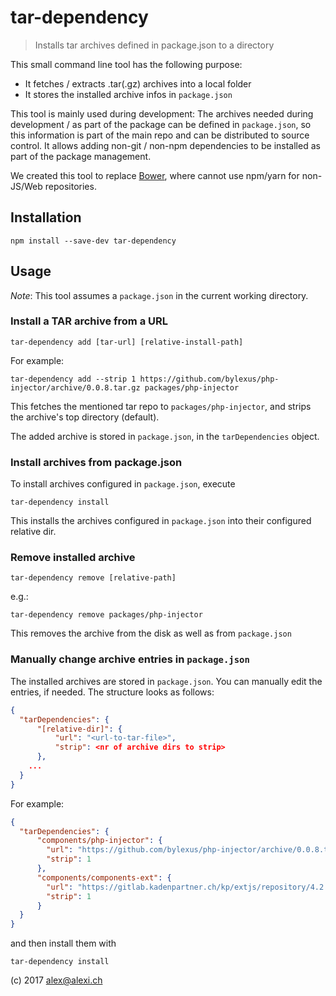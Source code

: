 tar-dependency
======================

> Installs tar archives defined in package.json to a directory

This small command line tool has the following purpose:

* It fetches / extracts .tar(.gz) archives into a local folder
* It stores the installed archive infos in `package.json`

This tool is mainly used during development: The archives needed during development / as part of the package can
be defined in `package.json`, so this information is part of the main repo and can be distributed to source control.
It allows adding non-git / non-npm dependencies to be installed as part of the package management.

We created this tool to replace [Bower](https://bower.io/), where cannot use npm/yarn for non-JS/Web repositories.

Installation
-------------

`npm install --save-dev tar-dependency`

Usage
-----

*Note*: This tool assumes a `package.json` in the current working directory.

### Install a TAR archive from a URL

`tar-dependency add [tar-url] [relative-install-path]`

For example:

`tar-dependency add --strip 1 https://github.com/bylexus/php-injector/archive/0.0.8.tar.gz packages/php-injector`

This fetches the mentioned tar repo to `packages/php-injector`, and strips the archive's top directory (default).

The added archive is stored in `package.json`, in the `tarDependencies` object.

### Install archives from package.json

To install archives configured in `package.json`, execute

`tar-dependency install`

This installs the archives configured in `package.json` into their configured relative dir.

### Remove installed archive

`tar-dependency remove [relative-path]`

e.g.:

`tar-dependency remove packages/php-injector`

This removes the archive from the disk as well as from `package.json`

### Manually change archive entries in `package.json`

The installed archives are stored in `package.json`. You can manually edit the entries, if needed. The structure looks as follows:

```json
{
  "tarDependencies": {
      "[relative-dir]": {
          "url": "<url-to-tar-file>",
          "strip": <nr of archive dirs to strip>
      },
    ...
  }
}
```

For example:

```json
{
  "tarDependencies": {
      "components/php-injector": {
        "url": "https://github.com/bylexus/php-injector/archive/0.0.8.tar.gz",
        "strip": 1
      },
      "components/components-ext": {
        "url": "https://gitlab.kadenpartner.ch/kp/extjs/repository/4.2.6-min/archive.tgz?private_token=abcdefg",
        "strip": 1
      }
  }
}
```
and then install them with

`tar-dependency install`



(c) 2017 alex@alexi.ch
